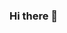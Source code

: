 ### Hi there 👋

<!--
**TanLeVan/TanLeVan** is a ✨ _special_ ✨ repository because its `README.md` (this file) appears on your GitHub profile.


- 🌱 I’m currently learning Cmake
